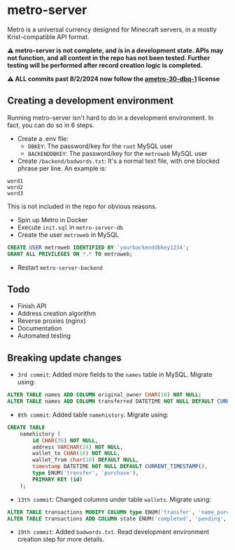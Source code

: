 # metro-server
Metro is a universal currency designed for Minecraft servers, in a mostly Krist-compatible API format.

**⚠️ metro-server is not complete, and is in a development state. APIs may not function, and all content in the repo has not been tested. Further testing will be performed after record creation logic is completed.**

**⚠️ ALL commits past 8/2/2024 now follow the [ametro-30-dbq-1](LICENSE.md) license**

## Creating a development environment
Running metro-server isn't hard to do in a development environment. In fact, you can do so in 6 steps.
- Create a .env file:
    - `DBKEY`: The password/key for the `root` MySQL user
    - `BACKENDDBKEY`: The password/key for the `metroweb` MySQL user
- Create `/backend/badwords.txt`:
It's a normal text file, with one blocked phrase per line. An example is:
```
word1
word2
word3
```
This is not included in the repo for obvious reasons.
- Spin up Metro in Docker
- Execute `init.sql` in `metro-server-db`
- Create the user `metroweb` in MySQL
```sql
CREATE USER metroweb IDENTIFIED BY 'yourbackenddbkey1234';
GRANT ALL PRIVILEGES ON *.* TO metroweb;
```
- Restart `metro-server-backend`

## Todo
- Finish API
- Address creation algorithm
- Reverse proxies (nginx)
- Documentation
- Automated testing


## Breaking update changes

- `3rd commit`: Added more fields to the `names` table in MySQL. Migrate using:
```sql
ALTER TABLE names ADD COLUMN original_owner CHAR(10) NOT NULL;
ALTER TABLE names ADD COLUMN transferred DATETIME NOT NULL DEFAULT CURRENT_TIMESTAMP();
```

- `8th commit`: Added table `namehistory`. Migrate using:
```sql
CREATE TABLE
    namehistory (
        id CHAR(36) NOT NULL,
        address VARCHAR(24) NOT NULL,
        wallet_to CHAR(10) NOT NULL,
        wallet_from char(10) DEFAULT NULL,
        timestamp DATETIME NOT NULL DEFAULT CURRENT_TIMESTAMP(),
        type ENUM('transfer', 'purchase'),
        PRIMARY KEY (id)
    );
```

- `13th commit`: Changed columns under table `wallets`. Migrate using:
```sql
ALTER TABLE transactions MODIFY COLUMN type ENUM('transfer', 'name_purchase', 'name_transfer', 'tax') NOT NULL;
ALTER TABLE transactions ADD COLUMN state ENUM('completed', 'pending', 'reverted', 'held') NOT NULL DEFAULT 'pending';
```

- `19th commit`: Added `badwords.txt`. Read development environment creation step for more details.